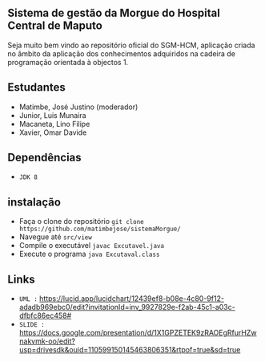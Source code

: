 ## Sistema de gestão da Morgue do  Hospital Central de Maputo 

Seja muito bem vindo ao repositório oficial do SGM-HCM, aplicação criada no âmbito da aplicação dos conhecimentos adquiridos na cadeira de programação orientada à objectos 1.
## Estudantes 

- Matimbe, José Justino (moderador)
- Junior, Luis Munaira  
- Macaneta, Lino Filipe
- Xavier, Omar Davide     

## Dependências
- `JDK 8`

## instalação
- Faça o clone do repositório `git clone https://github.com/matimbejose/sistemaMorgue/ `
- Navegue até `src/view`
- Compile o executável `javac Excutavel.java`
- Execute o programa ` java Excutaval.class `

## Links 
- `UML :` https://lucid.app/lucidchart/12439ef8-b08e-4c80-9f12-adadb969ebc0/edit?invitationId=inv_9927829e-f2ab-45c1-a03c-dfbfc86ec458#
- `SLIDE : ` https://docs.google.com/presentation/d/1X1GPZETEK9zRAOEgRfurHZwnakvmk-oo/edit?usp=drivesdk&ouid=110599150145463806351&rtpof=true&sd=true
